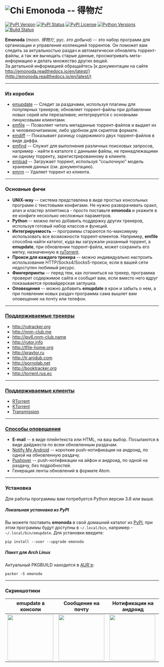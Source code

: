 ![Chi](https://raw.githubusercontent.com/wiki/mdevaev/emonoda/chi.png) Emonoda -- 得物だ
=======

[![PyPI Version](https://img.shields.io/pypi/v/emonoda.svg)](https://pypi.python.org/pypi/emonoda/)
[![PyPI Status](https://img.shields.io/pypi/status/emonoda.svg)](https://pypi.python.org/pypi/emonoda/)
[![PyPI License](https://img.shields.io/pypi/l/emonoda.svg)](https://pypi.python.org/pypi/emonoda/)
[![Python Versions](https://img.shields.io/pypi/pyversions/emonoda.svg)](https://pypi.python.org/pypi/emonoda/)
[![Build Status](https://img.shields.io/travis/mdevaev/emonoda.svg)](https://travis-ci.org/mdevaev/emonoda)

**Emonoda** (moon. _得物だ_, рус. _это добыча_) -- это набор программ для организации и управления коллекцией торрентов. Он поможет вам следить за актуальностью раздач и автоматически обновлять торрент-файлы, а так же вычищать старые данные, просматривать мета-информацию и делать множество других вещей.  
За детальной информацией обращайтесь [к документации на сайте http://emonoda.readthedocs.io/en/latest/](http://emonoda.readthedocs.io/en/latest/)

***

### Из коробки ###
* [emupdate](https://github.com/mdevaev/emonoda/wiki/emupdate) -- Следит за раздачами, используя плагины для популярных трекеров; обновляет торрент-файлы при добавлении новых серий или перезаливке; интегрируется с основными линуксовыми клиентами.
* [emfile](https://github.com/mdevaev/emonoda/wiki/emfile) -- Позволяет читать метаданные торрент-файлов и выдает их в человекочитаемом, либо удобном для скриптов формате.
* [emdiff](https://github.com/mdevaev/emonoda/wiki/emdiff) -- Показывает разницу содержимого двух торрент-файлов в виде диффа.
* [emfind](https://github.com/mdevaev/emonoda/wiki/emfind) -- Служит для выполнения различных поисковых запросов, например - найти в каталоге с данными файлы, не принадлежащими ни одному торренту, зарегистрированному в клиенте.
* [emload](https://github.com/mdevaev/emonoda/wiki/emload) -- Загружает торрент, используя "ссылочную" модель хранения данных (см. документацию).
* [emrm](https://github.com/mdevaev/emonoda/wiki/emrm) -- Удаляет торрент из клиента.

***

### Основные фичи ###
* **UNIX-way** -- система представлена в виде простых консольных программ с текстовыми конфигами. Не нужно разворачивать оракл, апач и кластер эллиптикса - просто поставьте **emonoda** и укажите в ее конфиге несколько несложных параметров.
* **Python** -- можно легко добавить поддержку других трекеров, используя готовый набор классов и функций.
* **Интегрируемость** -- программы стараются по-максимуму использовать все возможности торрент-клиентов. Например, **emfile** способна найти каталог, куда вы загружали указанный торрент, а **emupdate**, при обновлении торрент-файла, может сохранить его метку, назначенную в [ruTorrent](https://github.com/Novik/ruTorrent).
* **Прокси для каждого трекера** -- можно индивидуально настроить использование HTTP/Socks4/Socks5-прокси, если в вашей сети недоступен любимый ресурс.
* **Фингерпринты** -- перед тем, как логиниться на трекер, программа проверит содержимое сайта и сообщит вам, если вместо него вдруг показывается провайдерская заглушка.
* **Оповещения** -- можно добавить **emupdate** в крон и забыть о нем, а при появлении новых раздач программа сама вышлет вам оповещение на почту или телефон.

***

### [Поддерживаемые трекеры](https://github.com/mdevaev/emonoda/wiki/trackers) ###
* http://rutracker.org
* http://nnm-club.me
* http://ipv6.nnm-club.name
* http://rutor.info
* http://tfile-home.org
* http://pravtor.ru
* http://tr.anidub.com
* http://pornolab.net
* http://booktracker.org
* http://torrent.rus.ec

***

### [Поддерживаемые клиенты](https://github.com/mdevaev/emonoda/wiki/clients) ###
* [RTorrent](http://rakshasa.github.io/rtorrent/)
* [KTorrent](http://ktorrent.pwsp.net/)
* [Transmission](http://www.transmissionbt.com/)

***

### [Способы оповещения](https://github.com/mdevaev/emonoda/wiki/confetti) ###
* **E-mail** -- в виде плейнтекста или HTML, на ваш выбор. Посылаются в виде дайджеста по всем обновленным раздачам.
* [Notify My Android](http://notifymyandroid.com/) -- короткие push-нотификации на андроид, по одной на обновленную раздачу.
* [Pushover](https://pushover.net/) -- push-нотификации на айфон и андроид, по одной на раздачу, без подробностей.
* Генерация ленты обновлений в формате Atom.

***

### Установка ###
Для работы программы вам потребуется Python версии 3.6 или выше.

##### Локальная установка из PyPI ####
Вы можете поставить **emonoda** в свой домашний каталог из [PyPI](https://pypi.python.org/pypi/emonoda), при этом программы будут доступны в `~/.local/bin`, например - `~/.local/bin/emupdate`. Для установки введите:
```
pip install --user --upgrade emonoda
```
##### Пакет для Arch Linux ####
Актуальный PKGBUILD находится в [AUR`е](https://aur.archlinux.org/packages/emonoda/):
```
packer -S emonoda
```

***

### Скриншотики ###

| emupdate в консоли | Сообщение на почту | Нотификации на андроид |
|-------------------|--------------------|------------------------|
| <img src=https://raw.githubusercontent.com/wiki/mdevaev/emonoda/emupdate.png height=150> | <img src=https://raw.githubusercontent.com/wiki/mdevaev/emonoda/emupdate_email.png height=150> | <img src=https://raw.githubusercontent.com/wiki/mdevaev/emonoda/emupdate_android.png height=150> |
